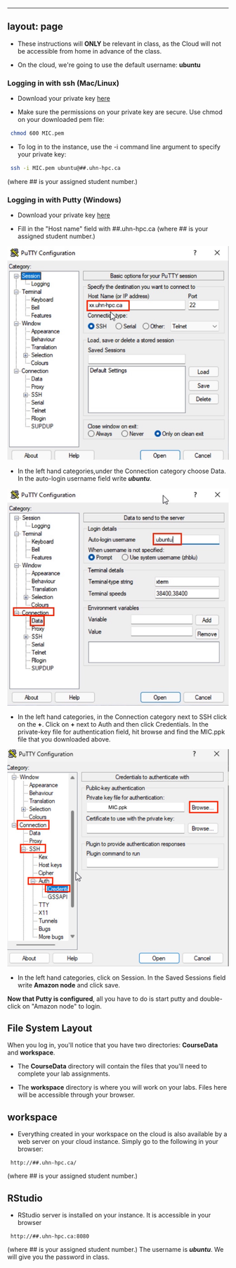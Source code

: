
---
layout: page
---

* These instructions will **ONLY** be relevant in class, as the Cloud will not be accessible from home in advance of the class.
 
* On the cloud, we're going to use the default username: **ubuntu**
 

### Logging in with ssh (Mac/Linux) <a id="maclinux"></a>

* Download your private key [here](http://mic.uhn-hpc.ca/private/MIC.pem)

* Make sure the permissions on your private key are secure. Use chmod on your downloaded pem file:

```bash
 chmod 600 MIC.pem
```

* To log in to the instance, use the -i command line argument to specify your private key:

```bash
 ssh -i MIC.pem ubuntu@##.uhn-hpc.ca
```

(where ## is your assigned student number.)

### Logging in with Putty (Windows) <a id="windows"></a>

* Download your private key [here](http://mic.uhn-hpc.ca/private/MIC.ppk)

* Fill in the "Host name" field with ##.uhn-hpc.ca (where ## is your assigned student number.)
 
<img src="https://github.com/bioinformaticsdotca/MIC_2022/blob/main/Putty_Basic_Options.jpg?raw=true" alt="Basic Putty Options" class="center">

* In the left hand categories,under the Connection category choose Data.  In the auto-login username field write ***ubuntu***.

<img src="https://github.com/bioinformaticsdotca/MIC_2022/blob/main/Putty_Data_Options.jpg?raw=true" alt="Putty Data Options" class="center"> 

* In the left hand categories, in the Connection category next to SSH click on the **+**. Click on **+** next to Auth and then click Credentials. In the private-key file for authentication field, hit browse and find the MIC.ppk file that you downloaded above.

<img src="https://github.com/bioinformaticsdotca/MIC_2022/blob/main/Putty_Auth_Options.jpg?raw=true" alt="Putty Auth Options" class="center">

* In the left hand categories, click on Session.  In the Saved Sessions field write **Amazon node** and click save.

**Now that Putty is configured**, all you have to do is start putty and double-click on "Amazon node" to login.


## File System Layout <a id="filesystem"></a>

When you log in, you'll notice that you have two directories: **CourseData** and **workspace**.

* The **CourseData** directory will contain the files that you'll need to complete your lab assignments.

* The **workspace** directory is where you will work on your labs. Files here will be accessible through your browser.

## workspace

* Everything created in your workspace on the cloud is also available by a web server on your cloud instance.  Simply go to the following in your browser:

```
 http://##.uhn-hpc.ca/
```
(where ## is your assigned student number.)

## RStudio 
* RStudio server is installed on your instance. It is accessible in your browser
```
 http://##.uhn-hpc.ca:8080
```
(where ## is your assigned student number.) The username is ***ubuntu***. We will give you the password in class.

